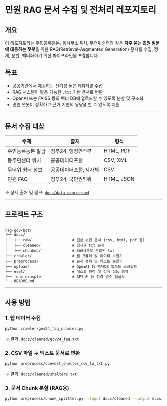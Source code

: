 # 민원 RAG 문서 수집 및 전처리 레포지토리

## 개요

이 레포지토리는 주민등록등본, 동사무소 위치, 무더위쉼터와 같은 **자주 묻는 민원 질문에 대응하는 챗봇**을 위한 RAG(Retrieval-Augmented Generation) 문서를 수집, 정제, 분할, 벡터화하기 위한 파이프라인을 포함합니다.

## 목표

- 공공기관에서 제공하는 신뢰성 높은 데이터를 수집
- RAG 시스템이 활용 가능한 `.txt` 기반 문서로 변환
- OpenAI 또는 FAISS 등의 벡터 DB에 업로드할 수 있도록 분할 및 구조화
- 민원 챗봇이 정확하고 근거 기반의 응답을 할 수 있도록 지원

---

## 문서 수집 대상

| 주제 | 출처 | 형식 |
|------|------|------|
| 주민등록등본 발급 | 정부24, 행정안전부 | HTML, PDF |
| 동주민센터 위치 | 공공데이터포털 | CSV, XML |
| 무더위 쉼터 정보 | 공공데이터포털, 지자체 | CSV |
| 민원 FAQ | 정부24, 국민권익위 | HTML, JSON |

→ 상세 출처 및 링크: [`docs/data_sources.md`](./docs/data_sources.md)

---

## 프로젝트 구조

```

rag-gov-bot/
├── docs/
│   ├── raw/                  # 원본 수집 문서 (csv, html, pdf 등)
│   ├── cleaned/              # 정제된 txt 문서
│   ├── chunked/              # RAG용으로 분할된 txt
├── crawler/                  # 웹 크롤러 및 데이터 수집기
├── preprocess/               # 문서 정제 및 텍스트 분할기
├── upload/                   # OpenAI 등 벡터DB 업로드 스크립트
├── eval/                     # 테스트 쿼리 및 검색 성능 평가
├── .env.example              # API 키 등 환경 변수 템플릿
└── README.md

````

---

## 사용 방법

### 1. 웹 데이터 수집

```bash
python crawler/gov24_faq_crawler.py
````

→ 결과: `docs/cleaned/gov24_faq.txt`

### 2. CSV 파일 → 텍스트 문서로 변환

```bash
python preprocess/convert_shelter_csv_to_txt.py
```

→ 결과: `docs/cleaned/shelters.txt`

### 3. 문서 Chunk 분할 (RAG용)

```bash
python preprocess/chunk_splitter.py --input docs/cleaned --output docs/chunked --chunk_size 512
```

```

